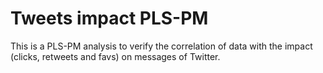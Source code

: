 # Tweets impact PLS-PM
This is a PLS-PM analysis to verify the correlation of data with the impact (clicks, retweets and favs) on messages of Twitter.
